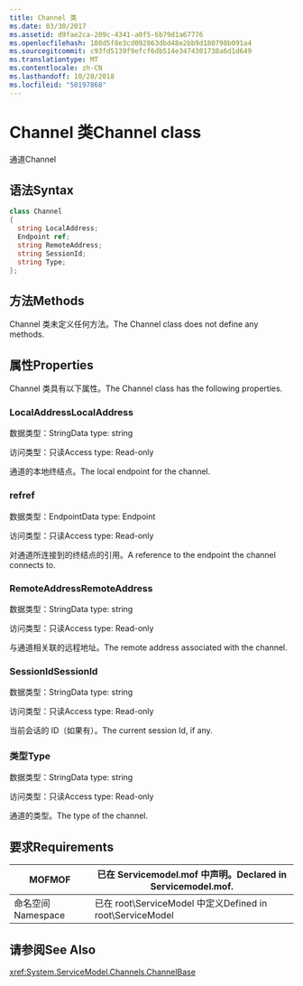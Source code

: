 ```yaml
---
title: Channel 类
ms.date: 03/30/2017
ms.assetid: d9fae2ca-209c-4341-a0f5-6b79d1a67776
ms.openlocfilehash: 108d5f8e3cd092863dbd48e2bb9d180798b091a4
ms.sourcegitcommit: c93fd5139f9efcf6db514e3474301738a6d1d649
ms.translationtype: MT
ms.contentlocale: zh-CN
ms.lasthandoff: 10/28/2018
ms.locfileid: "50197868"
---
```

# <a name="channel-class"></a><span data-ttu-id="d16d9-102">Channel 类</span><span class="sxs-lookup"><span data-stu-id="d16d9-102">Channel class</span></span>
<span data-ttu-id="d16d9-103">通道</span><span class="sxs-lookup"><span data-stu-id="d16d9-103">Channel</span></span>  
  
## <a name="syntax"></a><span data-ttu-id="d16d9-104">语法</span><span class="sxs-lookup"><span data-stu-id="d16d9-104">Syntax</span></span>  
  
```csharp
class Channel  
{  
  string LocalAddress;  
  Endpoint ref;  
  string RemoteAddress;  
  string SessionId;  
  string Type;  
};  
```  
  
## <a name="methods"></a><span data-ttu-id="d16d9-105">方法</span><span class="sxs-lookup"><span data-stu-id="d16d9-105">Methods</span></span>  
 <span data-ttu-id="d16d9-106">Channel 类未定义任何方法。</span><span class="sxs-lookup"><span data-stu-id="d16d9-106">The Channel class does not define any methods.</span></span>  
  
## <a name="properties"></a><span data-ttu-id="d16d9-107">属性</span><span class="sxs-lookup"><span data-stu-id="d16d9-107">Properties</span></span>  
 <span data-ttu-id="d16d9-108">Channel 类具有以下属性。</span><span class="sxs-lookup"><span data-stu-id="d16d9-108">The Channel class has the following properties.</span></span>  
  
### <a name="localaddress"></a><span data-ttu-id="d16d9-109">LocalAddress</span><span class="sxs-lookup"><span data-stu-id="d16d9-109">LocalAddress</span></span>  
 <span data-ttu-id="d16d9-110">数据类型：String</span><span class="sxs-lookup"><span data-stu-id="d16d9-110">Data type: string</span></span>  
  
 <span data-ttu-id="d16d9-111">访问类型：只读</span><span class="sxs-lookup"><span data-stu-id="d16d9-111">Access type: Read-only</span></span>  
  
 <span data-ttu-id="d16d9-112">通道的本地终结点。</span><span class="sxs-lookup"><span data-stu-id="d16d9-112">The local endpoint for the channel.</span></span>  
  
### <a name="ref"></a><span data-ttu-id="d16d9-113">ref</span><span class="sxs-lookup"><span data-stu-id="d16d9-113">ref</span></span>  
 <span data-ttu-id="d16d9-114">数据类型：Endpoint</span><span class="sxs-lookup"><span data-stu-id="d16d9-114">Data type: Endpoint</span></span>  
  
 <span data-ttu-id="d16d9-115">访问类型：只读</span><span class="sxs-lookup"><span data-stu-id="d16d9-115">Access type: Read-only</span></span>  
  
 <span data-ttu-id="d16d9-116">对通道所连接到的终结点的引用。</span><span class="sxs-lookup"><span data-stu-id="d16d9-116">A reference to the endpoint the channel connects to.</span></span>  
  
### <a name="remoteaddress"></a><span data-ttu-id="d16d9-117">RemoteAddress</span><span class="sxs-lookup"><span data-stu-id="d16d9-117">RemoteAddress</span></span>  
 <span data-ttu-id="d16d9-118">数据类型：String</span><span class="sxs-lookup"><span data-stu-id="d16d9-118">Data type: string</span></span>  
  
 <span data-ttu-id="d16d9-119">访问类型：只读</span><span class="sxs-lookup"><span data-stu-id="d16d9-119">Access type: Read-only</span></span>  
  
 <span data-ttu-id="d16d9-120">与通道相关联的远程地址。</span><span class="sxs-lookup"><span data-stu-id="d16d9-120">The remote address associated with the channel.</span></span>  
  
### <a name="sessionid"></a><span data-ttu-id="d16d9-121">SessionId</span><span class="sxs-lookup"><span data-stu-id="d16d9-121">SessionId</span></span>  
 <span data-ttu-id="d16d9-122">数据类型：String</span><span class="sxs-lookup"><span data-stu-id="d16d9-122">Data type: string</span></span>  
  
 <span data-ttu-id="d16d9-123">访问类型：只读</span><span class="sxs-lookup"><span data-stu-id="d16d9-123">Access type: Read-only</span></span>  
  
 <span data-ttu-id="d16d9-124">当前会话的 ID（如果有）。</span><span class="sxs-lookup"><span data-stu-id="d16d9-124">The current session Id, if any.</span></span>  
  
### <a name="type"></a><span data-ttu-id="d16d9-125">类型</span><span class="sxs-lookup"><span data-stu-id="d16d9-125">Type</span></span>  
 <span data-ttu-id="d16d9-126">数据类型：String</span><span class="sxs-lookup"><span data-stu-id="d16d9-126">Data type: string</span></span>  
  
 <span data-ttu-id="d16d9-127">访问类型：只读</span><span class="sxs-lookup"><span data-stu-id="d16d9-127">Access type: Read-only</span></span>  
  
 <span data-ttu-id="d16d9-128">通道的类型。</span><span class="sxs-lookup"><span data-stu-id="d16d9-128">The type of the channel.</span></span>  
  
## <a name="requirements"></a><span data-ttu-id="d16d9-129">要求</span><span class="sxs-lookup"><span data-stu-id="d16d9-129">Requirements</span></span>  
  
|<span data-ttu-id="d16d9-130">MOF</span><span class="sxs-lookup"><span data-stu-id="d16d9-130">MOF</span></span>|<span data-ttu-id="d16d9-131">已在 Servicemodel.mof 中声明。</span><span class="sxs-lookup"><span data-stu-id="d16d9-131">Declared in Servicemodel.mof.</span></span>|  
|---------|-----------------------------------|  
|<span data-ttu-id="d16d9-132">命名空间</span><span class="sxs-lookup"><span data-stu-id="d16d9-132">Namespace</span></span>|<span data-ttu-id="d16d9-133">已在 root\ServiceModel 中定义</span><span class="sxs-lookup"><span data-stu-id="d16d9-133">Defined in root\ServiceModel</span></span>|  
  
## <a name="see-also"></a><span data-ttu-id="d16d9-134">请参阅</span><span class="sxs-lookup"><span data-stu-id="d16d9-134">See Also</span></span>  
 <xref:System.ServiceModel.Channels.ChannelBase>
